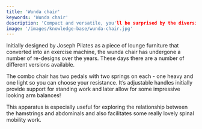 ```yaml
---
title: 'Wunda chair'
keywords: 'Wunda chair'
description: 'Compact and versatile, you'll be surprised by the diversity of exercises possible on the Wunda Chair'
image: '/images/knowledge-base/wunda-chair.jpg'
---
```

Initially designed by Joseph Pilates as a piece of lounge furniture that converted into an exercise machine, the wunda chair has undergone a number of re-designs over the years. These days there are a number of different versions available.

The combo chair has two pedals with two springs on each - one heavy and one light so you can choose your resistance.  It’s adjustable handles initially provide support for standing work and later allow for some impressive looking arm balances!

This apparatus is especially useful for exploring the relationship between the hamstrings and abdominals and also facilitates some really lovely spinal mobility work.

